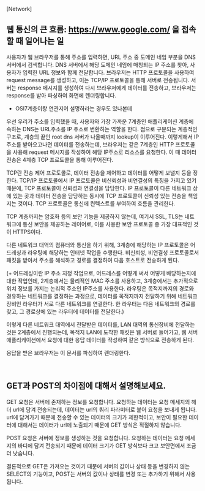 <!--
파일 이름은 날짜-카테고리 (예시: 2021-03-21-network.md)
-->

[Network] 

## 웹 통신의 큰 흐름: https://www.google.com/ 을 접속할 때 일어나는 일

사용자가 웹 브라우저를 통해 주소를 입력하면, URL 주소 중 도메인 네임 부분을 DNS 서버에서 검색합니다.
DNS 서버에서 해당 도메인 네임에 매칭되는 IP 주소를 찾아, 사용자가 입력한 URL 정보와 함께 전달합니다. 브라우저는 HTTP 프로토콜을 사용하여 request message를 생성하고, 이는 TCP/IP 프로토콜을 통해 서버로 전송됩니다. 서버는 response 메시지를 생성하여 다시 브라우저에게 데이터를 전송하고, 브라우저는 response를 받아 파싱하여 화면에 렌더링합니다.


+ OSI7계층이랑 연관지어 설명하라는 경우도 있나본데

우선 우리가 주소를 입력했을 때, 사용자와 가장 가까운 7계층인 애플리케이션 계층에 속하는 DNS는 URL주소를 IP 주소로 변환하는 역할을 한다. 점으로 구분되는 계층적인 구조로, 계층의 끝인 root dns 서버가 나올때까지 lookup이 이루어진다. 이렇게해서 IP주소를 받아오고나면 데이터를 전송하는데, 브라우저는 같은 7계층인 HTTP 프로토콜을 사용해 request 메시지를 작성하여 해당 IP주소로 리소스를 요청한다. 이 때 데이터 전송은 4계층 TCP 프로토콜을 통해 이루어진다.

TCP란 전송 제어 프로토콜로, 데이터 전송을 제어하고 데이터를 어떻게 보낼지 등을 정한다. TCP/IP 프로토콜에서 IP 프로토콜은 비신뢰성과 비연결성의 특징을 가지고 있기 때문에, TCP 프로토콜이 신뢰성과 연결성을 담당한다. IP 프로토콜이 다른 네트워크 상에 있는 곳과 데이터 전송을 담당하는 동시에 TCP 프로토콜이 신뢰성 있는 전송을 책임지는 것이다. TCP 프로토콜은 통신에 컨텍스트를 부여하여 흐름을 관리한다. 

TCP 계층까지는 암호화 등의 보안 기능을 제공하지 않는데, 여기서 SSL, TLS는 네트워크에 통신 보안을 제공하는 레이어로, 이를 사용한 보안 프로토콜 중 가장 대표적인 것이 HTTPS이다.

다른 네트워크 대역의 컴퓨터와 통신을 하기 위해, 3계층에 해당하는 IP 프로토콜은 어드레싱과 라우팅에 해당하는 인터넷 작업을 수행한다. 비신뢰성, 비연결성 프로토콜로서 패킷을 받아서 주소를 해석하고 경로를 결정하여 다음 호스트로 전송하게 된다.

(+ 어드레싱이란 IP 주소 지정 작업으로, 어드레스를 어떻게 써서 어떻게 배당하는지에 대한 작업인데, 2계층에서는 물리적인 MAC 주소를 사용하고, 3계층에서는 추가적으로 위치 정보를 가지는 논리적 주소인 IP주소를 사용한다. 라우팅은 목적지까지의 경로와 경유하는 네트워크를 결정하는 과정으로, 데이터를 목적지까지 전달하기 위해 네트워크 장비인 라우터가 서로 다른 네트워크를 연결한다. 한 라우터는 다음 네트워크의 경로를 찾고, 그 경로상에 있는 라우터에 데이터를 전달한다.)

이렇게 다른 네트워크 대역에서 전달받은 데이터를, LAN 대역의 통신장비에 전달하는 것은 2계층에서 진행되는데, 목적지 LAN에 도착한 패킷은 웹 서버로 들어가고, 웹 서버 애플리케이션에서 요청에 대한 응답 데이터를 작성하여 같은 방식으로 전송하게 된다.

응답을 받은 브라우저는 이 문서를 파싱하여 렌더링한다.

<br>

## GET과 POST의 차이점에 대해서 설명해보세요.

GET 요청은 서버에 존재하는 정보를 요청합니다. 요청하는 데이터는 요청 메세지의 헤더 url에 담겨 전송되는데, 데이터는 url의 쿼리 파라미터로 붙어 요청을 보내게 됩니다. url에 담겨가기 때문에 전송할 수 있는 데이터의 크기가 제한적이고, 보안이 필요한 데이터에 대해서는 데이터가 url에 노출되기 때문에 GET 방식은 적절하지 않습니다.

POST 요청은 서버에 정보를 생성하는 것을 요청합니다. 요청하는 데이터는 요청 메세지의 바디에 담겨 전송되기 때문에 데이터 크기가 GET 방식보다 크고 보안면에서 조금 더 낫습니다. 

결론적으로 GET은 가져오는 것이기 때문에 서버의 값이나 상태 등을 변경하지 않는 SELECT의 기능이고, POST는 서버의 값이나 상태를 변경 또는 추가하기 위해서 사용됩니다.